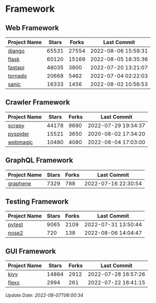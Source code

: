 # Framework

## Web Framework
| Project Name | Stars | Forks | Last Commit |
| ------------ | ----- | ----- | ----------- |
| [django](https://github.com/django/django) | 65531 | 27554 | 2022-08-06 15:59:31 |
| [flask](https://github.com/pallets/flask) | 60120 | 15169 | 2022-08-05 18:35:36 |
| [fastapi](https://github.com/tiangolo/fastapi) | 48035 | 3800 | 2022-07-20 13:21:07 |
| [tornado](https://github.com/tornadoweb/tornado) | 20668 | 5462 | 2022-07-04 02:22:03 |
| [sanic](https://github.com/sanic-org/sanic) | 16333 | 1456 | 2022-08-02 10:56:53 |

## Crawler Framework
| Project Name | Stars | Forks | Last Commit |
| ------------ | ----- | ----- | ----------- |
| [scrapy](https://github.com/scrapy/scrapy) | 44178 | 9690 | 2022-07-29 19:34:37 |
| [pyspider](https://github.com/binux/pyspider) | 15521 | 3650 | 2020-08-02 17:34:20 |
| [webmagic](https://github.com/code4craft/webmagic) | 10480 | 4080 | 2022-08-04 17:03:00 |

## GraphQL Framework
| Project Name | Stars | Forks | Last Commit |
| ------------ | ----- | ----- | ----------- |
| [graphene](https://github.com/graphql-python/graphene) | 7329 | 788 | 2022-07-16 22:30:54 |

## Testing Framework
| Project Name | Stars | Forks | Last Commit |
| ------------ | ----- | ----- | ----------- |
| [pytest](https://github.com/pytest-dev/pytest) | 9065 | 2109 | 2022-07-31 13:50:44 |
| [nose2](https://github.com/nose-devs/nose2) | 720 | 138 | 2022-08-06 14:04:47 |

## GUI Framework
| Project Name | Stars | Forks | Last Commit |
| ------------ | ----- | ----- | ----------- |
| [kivy](https://github.com/kivy/kivy) | 14864 | 2912 | 2022-07-28 16:57:26 |
| [flexx](https://github.com/flexxui/flexx) | 2994 | 261 | 2022-07-22 16:41:15 |

*Update Date: 2022-08-07T06:00:34*